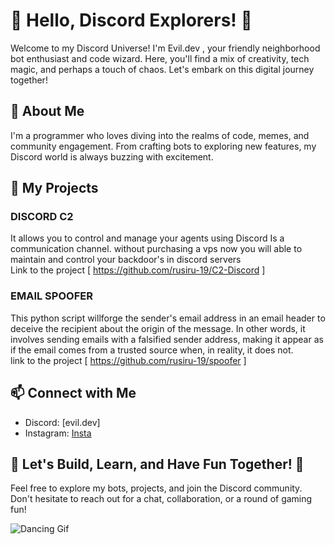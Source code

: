 # 👋 Hello, Discord Explorers! 👋

Welcome to my Discord Universe! I'm Evil.dev , your friendly neighborhood bot enthusiast and code wizard. Here, you'll find a mix of creativity, tech magic, and perhaps a touch of chaos. Let's embark on this digital journey together!

## 🌌 About Me

I'm a programmer  who loves diving into the realms of code, memes, and community engagement. From crafting bots to exploring new features, my Discord world is always buzzing with excitement.


## 🚀 My Projects

### DISCORD C2

It allows you to control and manage your agents using Discord  Is a communication channel. without purchasing a vps now you will 
able to maintain and control your backdoor's in discord servers<br>
Link to the project [ https://github.com/rusiru-19/C2-Discord ]

### EMAIL SPOOFER
This python script willforge the sender's email address in an email header to deceive the recipient about the origin of the message. In other words, it involves sending emails with a falsified sender address, making it appear as if the email comes from a trusted source when, in reality, it does not.<br>
link to the project [ https://github.com/rusiru-19/spoofer ]

## 📫 Connect with Me

- Discord: [evil.dev]
- Instagram: [Insta]([https://github.com/your-username](https://www.instagram.com/capti4n.antrax/))

## 🌟 Let's Build, Learn, and Have Fun Together! 🌟

Feel free to explore my bots, projects, and join the Discord community. Don't hesitate to reach out for a chat, collaboration, or a round of gaming fun! 

![Dancing Gif](link_to_dancing_gif.gif)


